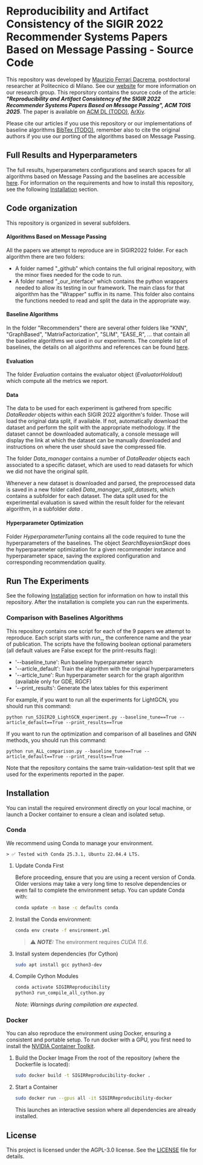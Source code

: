 # Reproducibility and Artifact Consistency of the SIGIR 2022 Recommender Systems Papers Based on Message Passing - Source Code

This repository was developed by <a href="https://mauriziofd.github.io/" target="_blank">Maurizio Ferrari Dacrema</a>, postdoctoral researcher at Politecnico di Milano. See our [website](http://recsys.deib.polimi.it/) for more information on our research group.
This reporsitory contains the source code of the article: _**"Reproducibility and Artifact Consistency of the SIGIR 2022 Recommender Systems Papers Based on Message Passing", ACM TOIS 2025**_. The paper is available on [ACM DL (TODO)](), [ArXiv](https://arxiv.org/abs/2503.07823).

Please cite our articles if you use this repository or our implementations of baseline algorithms [BibTex (TODO)](), remember also to cite the original authors if you use our porting of the algorithms based on Message Passing. 

## Full Results and Hyperparameters
The full results, hyperparameters configurations and search spaces for all algorithms based on Message Passing and the baselines are accessible [here](TOIS%202024%20-%20Reproducibility%20and%20Artifact%20Consistency%20of%20the%20SIGIR%202022%20Recommender%20Systems%20Papers%20Based%20on%20Message%20Passing%20-%20Additional%20Online%20Material.pdf).
For information on the requirements and how to install this repository, see the following [Installation](#Installation) section.

## Code organization
This repository is organized in several subfolders. 

#### Algorithms Based on Message Passing
All the papers we attempt to reproduce are in SIGIR2022 folder. For each algorithm there are two folders:
* A folder named "_github" which contains the full original repository, with the minor fixes needed for the code to run.
* A folder named "_our_interface" which contains the python wrappers needed to allow its testing in our framework. The main class for that algorithm has the "Wrapper" suffix in its name. This folder also contains the functions needed to read and split the data in the appropriate way.

#### Baseline Algorithms
In the folder "Recommenders" there are several other folders like "KNN", "GraphBased", "MatrixFactorization", "SLIM", "EASE_R", ... that contain all the baseline algorithms we used in our experiments.
The complete list of baselines, the details on all algorithms and references can be found [here](TOIS%202024%20-%20Reproducibility%20and%20Artifact%20Consistency%20of%20the%20SIGIR%202022%20Recommender%20Systems%20Papers%20Based%20on%20Message%20Passing%20-%20Additional%20Online%20Material.pdf).

#### Evaluation
The folder _Evaluation_ contains the evaluator object (_EvaluatorHoldout_) which compute all the metrics we report.

#### Data
The data to be used for each experiment is gathered from specific _DataReader_ objects within each SIGIR 2022 algorithm's folder. 
Those will load the original data split, if available. If not, automatically download the dataset and perform the split with the appropriate methodology. If the dataset cannot be downloaded automatically, a console message will display the link at which the dataset can be manually downloaded and instructions on where the user should save the compressed file.

The folder _Data_manager_ contains a number of _DataReader_ objects each associated to a specific dataset, which are used to read datasets for which we did not have the original split. 

Whenever a new dataset is downloaded and parsed, the preprocessed data is saved in a new folder called _Data_manager_split_datasets_, which contains a subfolder for each dataset. The data split used for the experimental evaluation is saved within the result folder for the relevant algorithm, in a subfolder _data_ . 

#### Hyperparameter Optimization
Folder _HyperparameterTuning_ contains all the code required to tune the hyperparameters of the baselines. 
The object _SearchBayesianSkopt_ does the hyperparameter optimization for a given recommender instance and hyperparameter space, saving the explored configuration and corresponding recommendation quality. 

## Run The Experiments 

See the following [Installation](#Installation) section for information on how to install this repository.
After the installation is complete you can run the experiments.

### Comparison with Baselines Algorithms

This repository contains one script for each of the 9 papers we attempt to reproduce. Each script starts with _run__, the conference name and the year of publication.
The scripts have the following boolean optional parameters (all default values are False except for the print-results flag):
* '--baseline_tune': Run baseline hyperparameter search
* '--article_default': Train the algorithm with the original hyperparameters
* '--article_tune': Run hyperparameter search for the graph algorithm (available only for GDE, RGCF)
* '--print_results': Generate the latex tables for this experiment


For example, if you want to run all the experiments for LightGCN, you should run this command:
```console
python run_SIGIR20_LightGCN_experiment.py --baseline_tune==True --article_default==True --print_results==True
```

If you want to run the optimization and comparison of all baselines and GNN methods, you should run this command:
```console
python run_ALL_comparison.py --baseline_tune==True --article_default==True --print_results==True
```
Note that the repository contains the same train-validation-test split that we used for the experiments reported in the paper.


## Installation
You can install the required environment directly on your local machine, or launch a Docker container to ensure a clean and isolated setup.

### Conda
We recommend using Conda to manage your environment.

    > ✅ Tested with Conda 25.3.1, Ubuntu 22.04.4 LTS.

1. Update Conda First

    Before proceeding, ensure that you are using a recent version of Conda.
    Older versions may take a very long time to resolve dependencies or even fail to complete the environment setup. 
    You can update Conda with:
    ```bash
    conda update -n base -c defaults conda
    ```

2. Install the Conda environment:
    ```bash
    conda env create -f environment.yml
    ```

    > ⚠️ **_NOTE:_** The environment requires *CUDA 11.6*.

3. Install system dependencies (for Cython)
    ```bash
    sudo apt install gcc python3-dev
    ```

4. Compile Cython Modules
    ```bash
    conda activate SIGIRReproducibility
    python3 run_compile_all_cython.py
    ```
   *Note: Warnings during compilation are expected.*

### Docker
You can also reproduce the environment using Docker, ensuring a consistent and portable setup.
To run docker with a GPU, you first need to install the [NVIDIA Container Toolkit](https://docs.nvidia.com/datacenter/cloud-native/container-toolkit/latest/install-guide.html).

1. Build the Docker Image
    From the root of the repository (where the Dockerfile is located):
    ```bash
    sudo docker build -t SIGIRReproducibility-docker .
    ```
2. Start a Container
    ```bash
    sudo docker run --gpus all -it SIGIRReproducibility-docker 
    ```
   This launches an interactive session where all dependencies are already installed.

## License

This project is licensed under the AGPL-3.0 license. See the [LICENSE](LICENSE) file for details.

